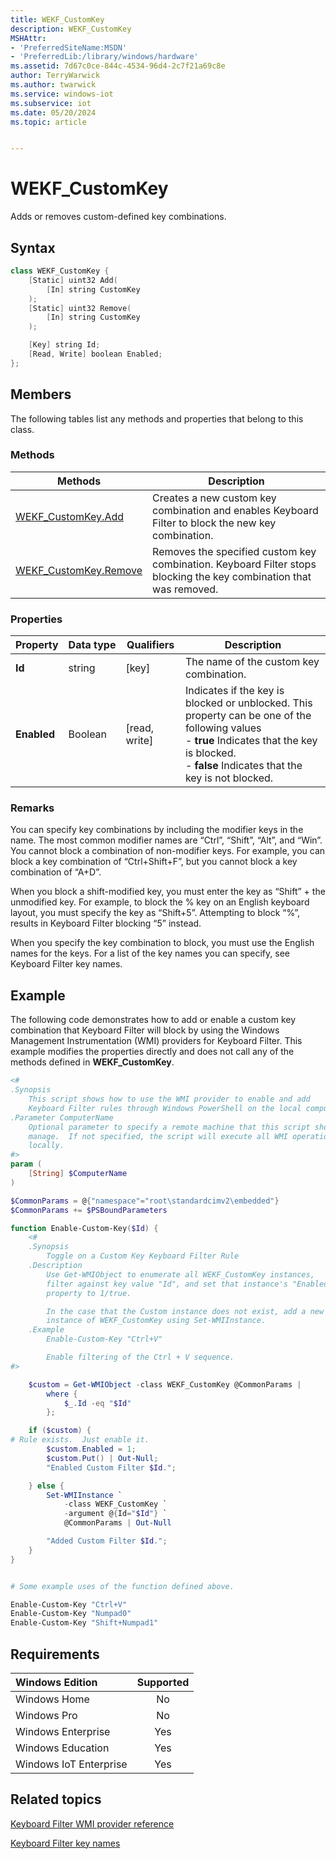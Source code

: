 ```yaml
---
title: WEKF_CustomKey
description: WEKF_CustomKey
MSHAttr:
- 'PreferredSiteName:MSDN'
- 'PreferredLib:/library/windows/hardware'
ms.assetid: 7d67c0ce-844c-4534-96d4-2c7f21a69c8e
author: TerryWarwick
ms.author: twarwick
ms.service: windows-iot
ms.subservice: iot
ms.date: 05/20/2024
ms.topic: article


---
```

# WEKF_CustomKey

Adds or removes custom-defined key combinations.

## Syntax

```powershell
class WEKF_CustomKey {
    [Static] uint32 Add(
        [In] string CustomKey
    );
    [Static] uint32 Remove(
        [In] string CustomKey
    );

    [Key] string Id;
    [Read, Write] boolean Enabled;
};
```

## Members

The following tables list any methods and properties that belong to this class.

### Methods

| Methods | Description |
|---------|-------------|
| [WEKF_CustomKey.Add](wekf-customkeyadd.md) | Creates a new custom key combination and enables Keyboard Filter to block the new key combination. |
| [WEKF_CustomKey.Remove](wekf-customkeyremove.md) | Removes the specified custom key combination. Keyboard Filter stops blocking the key combination that was removed. |

### Properties

| Property | Data&nbsp;type | Qualifiers | Description  |
|----------|----------------|------------|--------------|
| **Id** | string | [key] | The name of the custom key combination. |
| **Enabled** | Boolean | [read, write] | Indicates if the key is blocked or unblocked. This property can be one of the following values </br>- **true**  Indicates that the key is blocked.</br>- **false** Indicates that the key is not blocked. |

### Remarks

You can specify key combinations by including the modifier keys in the name. The most common modifier names are “Ctrl”, “Shift”, “Alt”, and “Win”. You cannot block a combination of non-modifier keys. For example, you can block a key combination of “Ctrl+Shift+F”, but you cannot block a key combination of “A+D”.

When you block a shift-modified key, you must enter the key as “Shift” + the unmodified key. For example, to block the % key on an English keyboard layout, you must specify the key as “Shift+5”. Attempting to block “%”, results in Keyboard Filter blocking “5” instead.

When you specify the key combination to block, you must use the English names for the keys. For a list of the key names you can specify, see Keyboard Filter key names.

## Example

The following code demonstrates how to add or enable a custom key combination that Keyboard Filter will block by using the Windows Management Instrumentation (WMI) providers for Keyboard Filter. This example modifies the properties directly and does not call any of the methods defined in **WEKF_CustomKey**.

```powershell
<#
.Synopsis
    This script shows how to use the WMI provider to enable and add 
    Keyboard Filter rules through Windows PowerShell on the local computer.
.Parameter ComputerName
    Optional parameter to specify a remote machine that this script should
    manage.  If not specified, the script will execute all WMI operations
    locally.
#>
param (
    [String] $ComputerName
)

$CommonParams = @{"namespace"="root\standardcimv2\embedded"}
$CommonParams += $PSBoundParameters

function Enable-Custom-Key($Id) {
    <#
    .Synopsis
        Toggle on a Custom Key Keyboard Filter Rule
    .Description
        Use Get-WMIObject to enumerate all WEKF_CustomKey instances,
        filter against key value "Id", and set that instance's "Enabled"
        property to 1/true.

        In the case that the Custom instance does not exist, add a new
        instance of WEKF_CustomKey using Set-WMIInstance.
    .Example
        Enable-Custom-Key "Ctrl+V"

        Enable filtering of the Ctrl + V sequence.
#>

    $custom = Get-WMIObject -class WEKF_CustomKey @CommonParams |
        where {
            $_.Id -eq "$Id"
        };

    if ($custom) {
# Rule exists.  Just enable it.
        $custom.Enabled = 1;
        $custom.Put() | Out-Null;
        "Enabled Custom Filter $Id.";

    } else {
        Set-WMIInstance `
            -class WEKF_CustomKey `
            -argument @{Id="$Id"} `
            @CommonParams | Out-Null

        "Added Custom Filter $Id.";
    }
}


# Some example uses of the function defined above.

Enable-Custom-Key "Ctrl+V"
Enable-Custom-Key "Numpad0"
Enable-Custom-Key "Shift+Numpad1"
```

## Requirements

| Windows Edition        | Supported |
|:-----------------------|:---------:|
| Windows Home           | No        |
| Windows Pro            | No        |
| Windows Enterprise     | Yes       |
| Windows Education      | Yes       |
| Windows IoT Enterprise | Yes       |

## Related topics

[Keyboard Filter WMI provider reference](keyboardfilter-wmi-provider-reference.md)

[Keyboard Filter key names](keyboardfilter-key-names.md)
